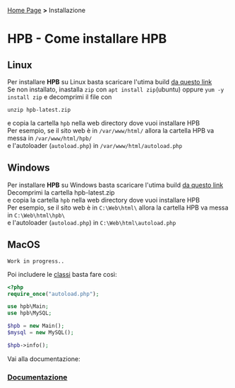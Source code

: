 [Home Page](https://dev.hpbdev.cf/) **>** Installazione

# HPB - Come installare HPB

## Linux
Per installare **HPB** su Linux basta scaricare l'utima build [da questo link](https://github.com/HPB-Dev/hpb/releases)<br>
Se non installato, inastalla `zip` con `apt install zip`(ubuntu) oppure `yum -y install zip` e decomprimi il file con<br>
```shell
unzip hpb-latest.zip
```
e copia  la cartella `hpb` nella web directory dove vuoi installare HPB<br>
Per esempio, se il sito web è in `/var/www/html/` allora la cartella HPB va messa in `/var/www/html/hpb/`<br>
e l'autoloader (`autoload.php`) in `/var/www/html/autoload.php`

## Windows
Per installare **HPB** su Windows basta scaricare l'utima build [da questo link](https://github.com/HPB-Dev/hpb/releases)<br>
Decomprimi la cartella hpb-latest.zip<br>
e copia  la cartella `hpb` nella web directory dove vuoi installare HPB<br>
Per esempio, se il sito web è in `C:\Web\html\` allora la cartella HPB va messa in `C:\Web\html\hpb\`<br>
e l'autoloader (`autoload.php`) in `C:\Web\html\autoload.php`

## MacOS
`Work in progress..`



Poi includere le [classi](https://dev.hpbdev.cf/docs/Pacchetti) basta fare così:
```php
<?php
require_once("autoload.php");

use hpb\Main;
use hpb\MySQL;

$hpb = new Main();
$mysql = new MySQL();

$hpb->info();
```

Vai alla documentazione:
### [Documentazione](https://dev.hpbdev.cf/docs/base)
